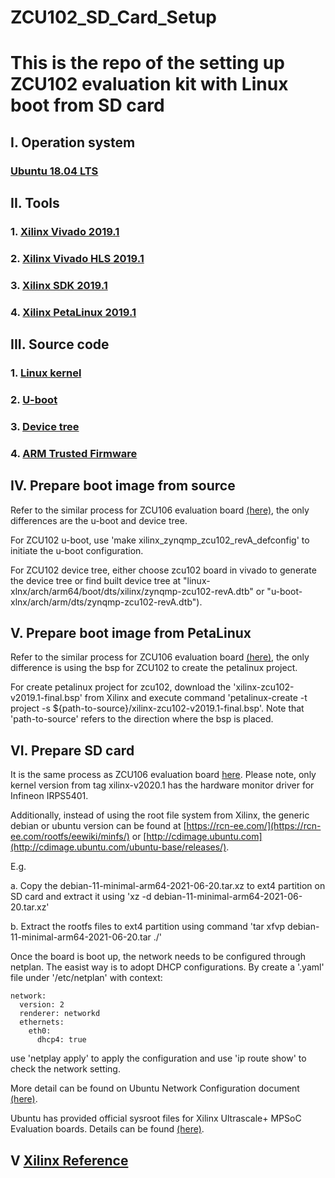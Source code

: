 # ZCU102_SD_Card_Setup

# This is the repo of the setting up ZCU102 evaluation kit with Linux boot from SD card

## I. Operation system

### [Ubuntu 18.04 LTS](http://releases.ubuntu.com/18.04/)

## II. Tools

### 1. [Xilinx Vivado 2019.1](https://www.xilinx.com/support/download.html)

### 2. [Xilinx Vivado HLS 2019.1](https://www.xilinx.com/support/download.html)

### 3. [Xilinx SDK 2019.1](https://www.xilinx.com/support/download/index.html/content/xilinx/en/downloadNav/embedded-design-tools.html)

### 4. [Xilinx PetaLinux 2019.1](https://www.xilinx.com/support/download/index.html/content/xilinx/en/downloadNav/embedded-design-tools.html)

## III. Source code

### 1. [Linux kernel](https://github.com/Xilinx/linux-xlnx)

### 2. [U-boot](https://github.com/Xilinx/u-boot-xlnx)

### 3. [Device tree](https://github.com/Xilinx/device-tree-xlnx.git)

### 4. [ARM Trusted Firmware](https://github.com/Xilinx/arm-trusted-firmware.git)

## IV. Prepare boot image from source

Refer to the similar process for ZCU106 evaluation board [(here)](https://github.com/wincle626/ZCU106_Setup/blob/master/docs/imagefromsource.md), the only differences are the u-boot and device tree.

For ZCU102 u-boot, use 'make xilinx_zynqmp_zcu102_revA_defconfig' to initiate the u-boot configuration. 

For ZCU102 device tree, either choose zcu102 board in vivado to generate the device tree or find built device tree at "linux-xlnx/arch/arm64/boot/dts/xilinx/zynqmp-zcu102-revA.dtb" or "u-boot-xlnx/arch/arm/dts/zynqmp-zcu102-revA.dtb"). 

## V. Prepare boot image from PetaLinux

Refer to the similar process for ZCU106 evaluation board [(here)](https://github.com/wincle626/ZCU106_Setup/blob/master/docs/imagefrompetalinux.md), the only difference is using the bsp for ZCU102 to create the petalinux project. 

For create petalinux project for zcu102, download the 'xilinx-zcu102-v2019.1-final.bsp' from Xilinx and execute command 'petalinux-create -t project -s ${path-to-source}/xilinx-zcu102-v2019.1-final.bsp'. Note that 'path-to-source' refers to the direction where the bsp is placed. 

## VI. Prepare SD card

It is the same process as ZCU106 evaluation board [here](https://github.com/wincle626/ZCU106_Setup/blob/master/docs/bootfromsdcard.md). Please note, only kernel version from tag xilinx-v2020.1 has the hardware monitor driver for Infineon IRPS5401. 

Additionally, instead of using the root file system from Xilinx, the generic debian or ubuntu version can be found at [https://rcn-ee.com/](https://rcn-ee.com/rootfs/eewiki/minfs/) or [http://cdimage.ubuntu.com](http://cdimage.ubuntu.com/ubuntu-base/releases/). 

E.g. 

a. Copy the debian-11-minimal-arm64-2021-06-20.tar.xz to ext4 partition on SD card and extract it using 'xz -d debian-11-minimal-arm64-2021-06-20.tar.xz'

b. Extract the rootfs files to ext4 partition using command 'tar xfvp debian-11-minimal-arm64-2021-06-20.tar ./'

Once the board is boot up, the network needs to be configured through netplan. The easist way is to adopt DHCP configurations. By create a '.yaml' file under '/etc/netplan' with context:

```
network:
  version: 2
  renderer: networkd
  ethernets:
    eth0:
      dhcp4: true
```
use 'netplay apply' to apply the configuration and use 'ip route show' to check the network setting. 

More detail can be found on Ubuntu Network Configuration document [(here)](https://ubuntu.com/server/docs/network-configuration).

Ubuntu has provided official sysroot files for Xilinx Ultrascale+ MPSoC Evaluation boards. Details can be found [(here)](https://ubuntu.com/download/xilinx). 

## V [Xilinx Reference](https://xilinx-wiki.atlassian.net/wiki/spaces/A/overview)
